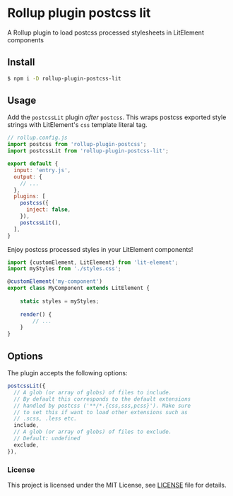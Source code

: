 # Rollup plugin postcss lit

A Rollup plugin to load postcss processed stylesheets in LitElement components

## Install

```bash
$ npm i -D rollup-plugin-postcss-lit
```

## Usage

Add the `postcssLit` plugin _after_ `postcss`. This wraps postcss exported style strings with LitElement's `css`
template literal tag. 

```javascript
// rollup.config.js
import postcss from 'rollup-plugin-postcss';
import postcssLit from 'rollup-plugin-postcss-lit';

export default {
  input: 'entry.js',
  output: {
    // ...
  },
  plugins: [
    postcss({
      inject: false,
    }),
    postcssLit(),
  ],
}
```

Enjoy postcss processed styles in your LitElement components!

```typescript
import {customElement, LitElement} from 'lit-element';
import myStyles from './styles.css';

@customElement('my-component')
export class MyComponent extends LitElement {
    
    static styles = myStyles;
    
    render() {
        // ...
    }
}
```

## Options

The plugin accepts the following options:

```javascript
postcssLit({
  // A glob (or array of globs) of files to include.
  // By default this corresponds to the default extensions
  // handled by postcss ('**/*.{css,sss,pcss}'). Make sure
  // to set this if want to load other extensions such as
  // .scss, .less etc.
  include,
  // A glob (or array of globs) of files to exclude.
  // Default: undefined
  exclude,
}),
```

### License

This project is licensed under the MIT License, see [LICENSE](./LICENSE) file for details. 
